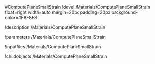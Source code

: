<!-- MOOSE Object Documentation Stub: Remove this when content is added. -->
#ComputePlaneSmallStrain
!devel /Materials/ComputePlaneSmallStrain float=right width=auto margin=20px padding=20px background-color=#F8F8F8

!description /Materials/ComputePlaneSmallStrain

!parameters /Materials/ComputePlaneSmallStrain

!inputfiles /Materials/ComputePlaneSmallStrain

!childobjects /Materials/ComputePlaneSmallStrain
